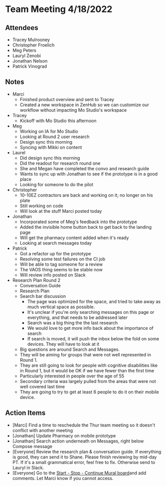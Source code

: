 # Team Meeting 4/18/2022

## Attendees

- Tracey Mulrooney
- Christopher Froelich
- Meg Peters
- Lauryl Zenobi
- Jonathan Nelson
- Patrick Vinograd

## Notes

- Marci
	- Finished product overview and sent to Tracey
	- Created a new workspace in ZenHub so we can customize our workflow without impacting Mo Studio's workspace
- Tracey
	- Kickoff with Mo Studio this afternoon
- Meg
	- Working on IA for Mo Studio
	- Looking at Round 2 user research
	- Design sync this morning
	- Syncing with Mikki on content
- Laurel
	- Did design sync this morning
	- Did the readout for research round one
	- She and Megan have completed the convo and research guide
	- Wants to sync up with Jonathan to see if the prototype is in a good place
	- Looking for someone to do the pilot
- Christopher
	- 10-10EZ contractors are back and working on it; no longer on his plate
	- Still working on code
	- Will look at the stuff Marci posted today
- Jonathan
	- Incorporated some of Meg's feedback into the prototype
	- Added the invisible home button back to get back to the landing page
	- Will get the pharmacy content added when it's ready
	- Looking at search messages today
- Patrick
	- Got a refactor up for the prototype
	- Resolving some test failures on the CI job
	- Will be able to tag someone for a review
	- The VAOS thing seems to be stable now
	- Will review info posted on Slack
- Research Plan Round 2
	- Conversation Guide
	- Research Plan
	- Search bar discussion
		- The page was optimized for the space, and tried to take away as much vertical space as possible.  
		- It's unclear if you're only searching messages on this page or everything, and that needs to be addressed later
		- Search was a big thing the the last research
		- We would love to get more info back about the importance of search
		- If search is moved, it will push the inbox below the fold on some devices.  They will have to look at it
	- Big questions are around Search and Messages. 
	- They will be aiming for groups that were not well represented in Round 1.
	- They are still going to look for people with cognitive disabilities like in Round 1, but it would be OK if we have fewer than the first time
	- Particularly interested in people over the age of 55
	- Secondary criteria was largely pulled from the areas that were not well covered last time
	- They are going to try to get at least 6 people to do it on their mobile device.

 ## Action Items

- [Marci] Find a time to reschedule the Thur team meeting so it doesn't conflict with another meeting
- [Jonathan] Update Pharmacy on mobile prototype
- [Jonathan] Search action underneath on Messages, right below Compose message
- [Everyone] Review the research plan & conversation guide.  If everything is good, they can send it to Shane.  Please finish reviewing by mid-day PT. If it's a small grammatical error, feel free to fix.  Otherwise send to Lauryl in Slack.
- [Everyone] Go to the [Start - Stop - Continue Mural board](https://app.mural.co/t/adhoccorporateworkspace2583/m/adhoccorporateworkspace2583/1649964941166/c4947cd6b022f3bece63ae3a6cf649723a777854?sender=u542b335a22a4ae682fe26277)and add comments.  Let Marci know if you cannot access.

